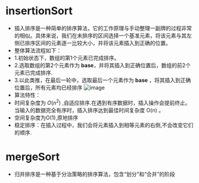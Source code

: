 # insertionSort
- 插入排序是一种简单的排序算法，它的工作原理与手动整理一副牌的过程非常的相似。具体来说，我们在未排序的区间选择一个基准元素，将该元素与其左侧已排序区间的元素逐一比较大小，并将该元素插入到正确的位置。
- 整体算法流程如下：
- 1.初始状态下，数组的第1个元素已完成排序。
- 2.选取数组的第2个元素作为 **base**，并将其插入到正确位置后，数组的前2个元素已完成排序.
- 3.以此类推，在最后一轮中，选取最后一个元素作为 **base** ，将其插入到正确位置后，所有元素均已经排序
![image](https://github.com/user-attachments/assets/6c07b3e1-7468-4281-94ca-398d9df5b99d)
- 算法特性：
- 时间复杂度为 $` O(n^2) `$ ,自适应排序.在遇到有序数据时，插入操作会提前终止。当输入的数据完全有序时，插入排序达到最佳时间复杂度 O(n) 。
- 空间复杂度为O(1),原地排序
- 稳定排序：在插入过程中，我们会将元素插入到相等元素的右侧,不会改变它们的顺序.

# mergeSort
- 归并排序是一种基于分治策略的排序算法，包含“划分”和“合并”的阶段
